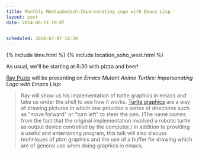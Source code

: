 ```yaml
---
title: Monthly Meetup&mdash;Impersonating Logo with Emacs Lisp
layout: post
date: 2014-06-11 10:07


scheduled: 2014-07-07 18:30
---
```


{% include time.html %}
{% include location_soho_west.html %}

As usual, we'll be starting at 6:30 with pizza and beer!

[Ray Puzio](http://emacsturtle.metameso.org) will be presenting on *Emacs Mutant Anime Turtles: Impersonating Logo with Emacs Lisp*:

> Ray will show us his implementation of turtle graphics in emacs and take us under the shell to see how it works. [Turtle graphics](https://en.wikipedia.org/wiki/Turtle_graphics) are a way of drawing pictures in which one provides a series of directions such as "move forward" or "turn left" to steer the pen. (The name comes from the fact that the original implementation involved a robotic turtle as output device controlled by the computer.) In addition to providing a useful and entertaining program, this talk will also discuss techniques of pbm graphics and the use of a buffer for drawing which are of general use when doing graphics in emacs.
